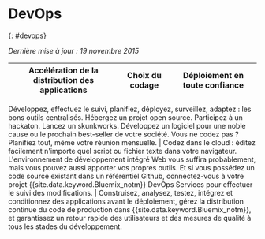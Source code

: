 

# DevOps
{: #devops}

*Dernière mise à jour : 19 novembre 2015*

Accélération de la distribution des applications | Choix du codage | Déploiement en toute confiance
---- | ---- | ----
Développez, effectuez le suivi, planifiez, déployez, surveillez, adaptez : les bons outils centralisés. Hébergez un projet open source. Participez à un
hackaton. Lancez un skunkworks. Développez un logiciel pour une noble cause ou le prochain best-seller de votre société. Vous ne codez pas ? Planifiez tout, même votre réunion
mensuelle. | Codez dans le cloud : éditez facilement n'importe quel script ou fichier texte dans votre navigateur. L'environnement de développement intégré Web vous suffira
probablement, mais vous pouvez aussi apporter vos propres outils. Et si vous possédez un code source existant dans un référentiel Github, connectez-vous à
votre projet {{site.data.keyword.Bluemix_notm}} DevOps Services pour effectuer le suivi des
modifications. | Construisez, analysez, testez, intégrez et conditionnez des applications avant le déploiement, gérez la distribution continue du code de production dans {{site.data.keyword.Bluemix_notm}}, et garantissez un retour rapide des utilisateurs et des mesures de qualité à tous les stades du développement.
